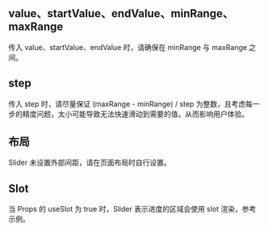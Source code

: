 ## value、startValue、endValue、minRange、maxRange

传入 value、startValue、endValue 时，请确保在 minRange 与 maxRange 之间。

## step

传入 step 时，请尽量保证 (maxRange - minRange) / step 为整数，且考虑每一步的精度问题，太小可能导致无法快速滑动到需要的值，从而影响用户体验。

## 布局

Slider 未设置外部间距，请在页面布局时自行设置。

## Slot

当 Props 的 useSlot 为 true 时，Slider 表示进度的区域会使用 slot 渲染，参考示例。